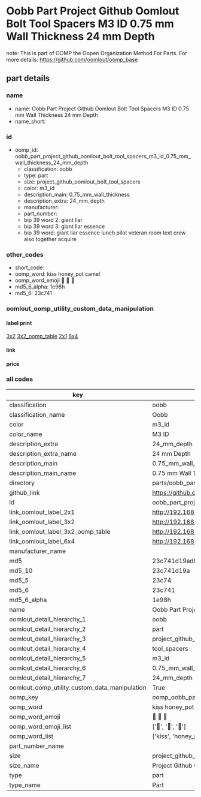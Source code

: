 # Oobb Part Project Github Oomlout Bolt Tool Spacers M3 ID 0.75 mm Wall Thickness 24 mm Depth  

note: This is part of OOMP the Oopen Organization Method For Parts. For more details: https://github.com/oomlout/oomp_base

##  part details
  







### name
* name: Oobb Part Project Github Oomlout Bolt Tool Spacers M3 ID 0.75 mm Wall Thickness 24 mm Depth
* name_short: 
### id
* oomp_id: oobb_part_project_github_oomlout_bolt_tool_spacers_m3_id_0.75_mm_wall_thickness_24_mm_depth
  * classification: oobb
  * type: part
  * size: project_github_oomlout_bolt_tool_spacers
  * color: m3_id
  * description_main: 0.75_mm_wall_thickness
  * description_extra: 24_mm_depth
  * manufacturer: 
  * part_number: 
  * bip 39 word 2: giant liar
  * bip 39 word 3: giant liar essence
  * bip 39 word: giant liar essence lunch pilot veteran room text crew also together acquire

### other_codes
* short_code: 
* oomp_word: kiss honey_pot camel
* oomp_word_emoji :kiss: :honey_pot: :camel:
* md5_6_alpha: 1e98h
* md5_6: 23c741






### oomlout_oomp_utility_custom_data_manipulation
#### label print
[3x2](http://192.168.1.245:1112/?label=oomp%201e98h)
[3x2_oomp_table](http://192.168.1.108:1112/?label=oomp%201e98h)
[2x1](http://192.168.1.242:1112/?label=oomp%201e98h)
[6x4](http://192.168.1.55:1112/?label=oomp%201e98h)    

#### link

                              

#### price







### all codes 
| key | value |  
| --- | --- |  
| classification | oobb |  
| classification_name | Oobb |  
| color | m3_id |  
| color_name | M3 ID |  
| description_extra | 24_mm_depth |  
| description_extra_name | 24 mm Depth |  
| description_main | 0.75_mm_wall_thickness |  
| description_main_name | 0.75 mm Wall Thickness |  
| directory | parts/oobb_part_project_github_oomlout_bolt_tool_spacers_m3_id_0.75_mm_wall_thickness_24_mm_depth |  
| github_link | https://github.com/oomlout/oomlout_oomp_part_src/tree/main/parts/oobb_part_project_github_oomlout_bolt_tool_spacers_m3_id_0.75_mm_wall_thickness_24_mm_depth |  
| id | oobb_part_project_github_oomlout_bolt_tool_spacers_m3_id_0.75_mm_wall_thickness_24_mm_depth |  
| link_oomlout_label_2x1 | http://192.168.1.242:1112/?label=oomp%201e98h |  
| link_oomlout_label_3x2 | http://192.168.1.245:1112/?label=oomp%201e98h |  
| link_oomlout_label_3x2_oomp_table | http://192.168.1.108:1112/?label=oomp%201e98h |  
| link_oomlout_label_6x4 | http://192.168.1.55:1112/?label=oomp%201e98h |  
| manufacturer_name |  |  
| md5 | 23c741d19adfb77fccd278529aa0330d |  
| md5_10 | 23c741d19a |  
| md5_5 | 23c74 |  
| md5_6 | 23c741 |  
| md5_6_alpha | 1e98h |  
| name | Oobb Part Project Github Oomlout Bolt Tool Spacers M3 ID 0.75 mm Wall Thickness 24 mm Depth |  
| oomlout_detail_hierarchy_1 | oobb |  
| oomlout_detail_hierarchy_2 | part |  
| oomlout_detail_hierarchy_3 | project_github_bolt |  
| oomlout_detail_hierarchy_4 | tool_spacers |  
| oomlout_detail_hierarchy_5 | m3_id |  
| oomlout_detail_hierarchy_6 | 0.75_mm_wall_thickness |  
| oomlout_detail_hierarchy_7 | 24_mm_depth |  
| oomlout_oomp_utility_custom_data_manipulation | True |  
| oomp_key | oomp_oobb_part_project_github_oomlout_bolt_tool_spacers_m3_id_0.75_mm_wall_thickness_24_mm_depth |  
| oomp_word | kiss honey_pot camel |  
| oomp_word_emoji | :kiss: :honey_pot: :camel: |  
| oomp_word_emoji_list | [':kiss:', ':honey_pot:', ':camel:'] |  
| oomp_word_list | ['kiss', 'honey_pot', 'camel'] |  
| part_number_name |  |  
| size | project_github_oomlout_bolt_tool_spacers |  
| size_name | Project Github Oomlout Bolt Tool Spacers |  
| type | part |  
| type_name | Part |  
